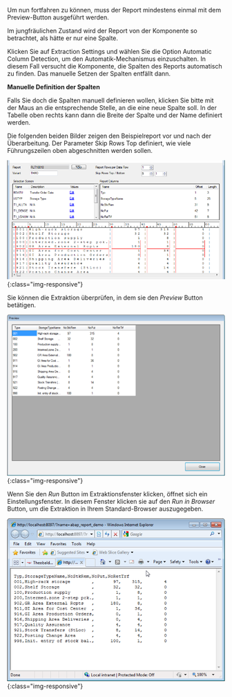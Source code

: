 Um nun fortfahren zu können, muss der Report mindestens einmal mit dem Preview-Button ausgeführt werden.

Im jungfräulichen Zustand wird der Report von der Komponente so betrachtet, als hätte er nur eine Spalte. 

Klicken Sie auf Extraction Settings und wählen Sie die Option Automatic Column Detection, um den Automatik-Mechanismus einzuschalten. In diesem Fall versucht die Komponente, die Spalten des Reports automatisch zu finden. Das manuelle Setzen der Spalten entfällt dann.

**Manuelle Definition der Spalten**

Falls Sie doch die Spalten manuell definieren wollen, klicken Sie bitte mit der Maus an die entsprechende Stelle, an die eine neue Spalte soll. In der Tabelle oben rechts kann dann die Breite der Spalte und der Name definiert werden.

Die folgenden beiden Bilder zeigen den Beispielreport vor und nach der Überarbeitung. Der Parameter Skip Rows Top definiert, wie viele Führungszeilen oben abgeschnitten werden sollen.

![Report-Columns](/img/content/Report-Columns.png){:class="img-responsive"}

Sie können die Extraktion überprüfen, in dem sie den *Preview* Button betätigen.

![Report-Preview](/img/content/Report-Preview.png){:class="img-responsive"}

Wenn Sie den *Run* Button im Extraktionsfenster klicken, öffnet sich ein Einstellungsfenster. In diesem Fenster klicken sie auf den *Run in Browser* Button, um die Extraktion in Ihrem Standard-Browser auszugegeben.


![Report-Browser-Output](/img/content/Report-Browser-Output.png){:class="img-responsive"}

